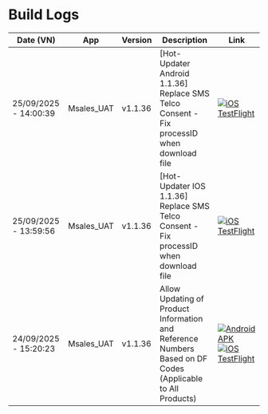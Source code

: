 # Build Logs

| Date (VN) | App | Version | Description | Link |
|---|---|---|---|---|
| 25/09/2025 - 14:00:39 | Msales_UAT | v1.1.36 | [Hot-Updater Android 1.1.36] Replace SMS Telco Consent - Fix processID when download file | <a href="https://testflight.apple.com/join/7C47NwAV"><img alt="iOS TestFlight" src="https://img.shields.io/badge/iOS-TestFlight-0f9d58?style=for-the-badge&logo=apple&logoColor=white" /></a> |
| 25/09/2025 - 13:59:56 | Msales_UAT | v1.1.36 | [Hot-Updater IOS 1.1.36] Replace SMS Telco Consent - Fix processID when download file | <a href="https://testflight.apple.com/join/7C47NwAV"><img alt="iOS TestFlight" src="https://img.shields.io/badge/iOS-TestFlight-0f9d58?style=for-the-badge&logo=apple&logoColor=white" /></a> |
| 24/09/2025 - 15:20:23 | Msales_UAT | v1.1.36 | Allow Updating of Product Information and Reference Numbers Based on DF Codes (Applicable to All Products) | <a href="https://s3.cloud.cmctelecom.vn/mafc.crm.uat/msales/20250923141252/v1.1.36_Msales_UAT.apk"><img alt="Android APK" src="https://img.shields.io/badge/Android-APK-3DDC84?style=for-the-badge&logo=android&logoColor=white" /></a> <a href="https://testflight.apple.com/join/7C47NwAV"><img alt="iOS TestFlight" src="https://img.shields.io/badge/iOS-TestFlight-0f9d58?style=for-the-badge&logo=apple&logoColor=white" /></a> |
